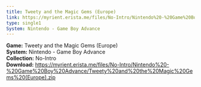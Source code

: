 ```yaml
---
title: Tweety and the Magic Gems (Europe)
link: https://myrient.erista.me/files/No-Intro/Nintendo%20-%20Game%20Boy%20Advance/Tweety%20and%20the%20Magic%20Gems%20(Europe).zip
type: single1
System: Nintendo - Game Boy Advance
---
```

<b>Game:</b> Tweety and the Magic Gems (Europe)<br>
<b>System:</b> Nintendo - Game Boy Advance<br>
<b>Collection:</b> No-Intro<br>
<b>Download:</b> https://myrient.erista.me/files/No-Intro/Nintendo%20-%20Game%20Boy%20Advance/Tweety%20and%20the%20Magic%20Gems%20(Europe).zip